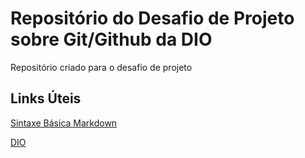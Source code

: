 # Repositório do Desafio de Projeto sobre Git/Github da DIO
Repositório criado para o desafio de projeto

## Links Úteis
[Sintaxe Básica Markdown](https://www.markdownguide.org/basic-syntax/)

[DIO](https://www.dio.me/sign-in)
